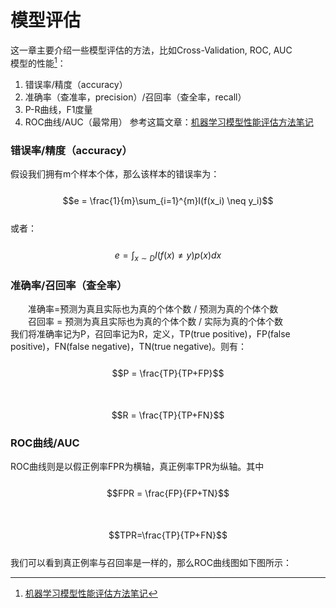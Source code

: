 # 模型评估

这一章主要介绍一些模型评估的方法，比如Cross-Validation, ROC, AUC  
模型的性能[^1]：  
1. 错误率/精度（accuracy）  
2. 准确率（查准率，precision）/召回率（查全率，recall）  
3. P-R曲线，F1度量  
4. ROC曲线/AUC（最常用） 
参考这篇文章：[机器学习模型性能评估方法笔记](https://blog.csdn.net/batuwuhanpei/article/details/51884351)
### 错误率/精度（accuracy）

假设我们拥有m个样本个体，那么该样本的错误率为：  
&emsp;&emsp; $$e = \frac{1}{m}\sum_{i=1}^{m}I(f(x_i) \neq y_i)$$  
或者：  
&emsp;&emsp; $$e = \int_{x \sim D}I(f(x) \neq y)p(x)dx$$

### 准确率/召回率（查全率）

&emsp;&emsp;准确率=预测为真且实际也为真的个体个数 / 预测为真的个体个数    
&emsp;&emsp;召回率 = 预测为真且实际也为真的个体个数 / 实际为真的个体个数      
 我们将准确率记为P，召回率记为R，定义，TP\(true positive\)，FP\(false positive\)，FN\(false negative\)，TN\(true negative\)。则有：  
&emsp;&emsp; $$P = \frac{TP}{TP+FP}$$  
&emsp;&emsp; $$R = \frac{TP}{TP+FN}$$

### ROC曲线/AUC

ROC曲线则是以假正例率FPR为横轴，真正例率TPR为纵轴。其中  
 &emsp;&emsp; $$FPR = \frac{FP}{FP+TN}$$  
 &emsp;&emsp; $$TPR=\frac{TP}{TP+FN}$$  
我们可以看到真正例率与召回率是一样的，那么ROC曲线图如下图所示：

[^1]: [机器学习模型性能评估方法笔记](https://blog.csdn.net/batuwuhanpei/article/details/51884351)

